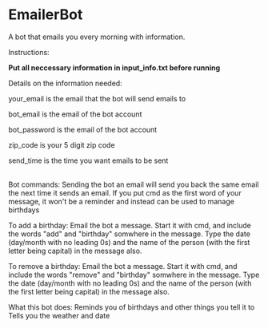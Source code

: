 # EmailerBot
A bot that emails you every morning with information.

Instructions:

<b>Put all neccessary information in input_info.txt before running</b>

Details on the information needed:

your_email is the email that the bot will send emails to

bot_email is the email of the bot account

bot_password is the email of the bot account

zip_code is your 5 digit zip code

send_time is the time you want emails to be sent

<br>
Bot commands:
Sending the bot an email will send you back the same email the next time it sends an email.
If you put cmd as the first word of your message, it won't be a reminder and instead can be used to manage birthdays

To add a birthday:
Email the bot a message. Start it with cmd, and include the words "add" and "birthday" somwhere in the message. Type the date (day/month with no leading 0s) and the name of the person (with the first letter being
capital) in the message also.

To remove a birthday:
Email the bot a message. Start it with cmd, and include the words "remove" and "birthday" somwhere in the message. Type the date (day/month with no leading 0s) and the name of the person (with the first letter being
capital) in the message also.

What this bot does:
Reminds you of birthdays and other things you tell it to
Tells you the weather and date
